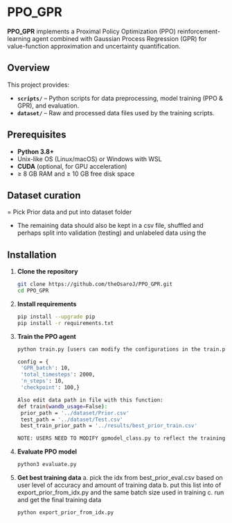 # PPO_GPR

**PPO_GPR** implements a Proximal Policy Optimization (PPO) reinforcement-learning agent combined with Gaussian Process Regression (GPR) for value-function approximation and uncertainty quantification.

## Overview
This project provides:
- **`scripts/`** – Python scripts for data preprocessing, model training (PPO & GPR), and evaluation.
- **`dataset/`** – Raw and processed data files used by the training scripts.


## Prerequisites
- **Python 3.8+**  
- Unix-like OS (Linux/macOS) or Windows with WSL  
- **CUDA** (optional, for GPU acceleration)  
- ≥ 8 GB RAM and ≥ 10 GB free disk space  

## Dataset curation
= Pick Prior data and put into dataset folder
- The remaining data should also be kept in a csv file, shuffled and perhaps split into validation (testing) and unlabeled data using the 

## Installation
1. **Clone the repository**  
   ```bash
   git clone https://github.com/theOsaroJ/PPO_GPR.git
   cd PPO_GPR

2. **Install requirements**
   ```bash
   pip install --upgrade pip
   pip install -r requirements.txt

3. **Train the PPO agent**
   ```bash
   python train.py [users can modify the configurations in the train.py file], for example:
   
   config = {
    'GPR_batch': 10,
    'total_timesteps': 2000,
    'n_steps': 10,
    'checkpoint': 100,}

   Also edit data path in file with this function:
   def train(wandb_usage=False):
    prior_path = '../dataset/Prior.csv'
    test_path = '../dataset/Test.csv'
    best_train_prior_path = '../results/best_prior_train.csv'

   NOTE: USERS NEED TO MODIFY gpmodel_class.py to reflect the training columns they have for their day. In our case, it has been X1-X4 /X5 in our case.
   
4. **Evaluate PPO model**
   ```bash
   python3 evaluate.py

5. **Get best training data**
a. pick the idx from best_prior_eval.csv based on user level of accuracy and amount of training data
b. put this list into of export_prior_from_idx.py and the same batch size used in training
c. run and get the final training data
   ```bash
   python export_prior_from_idx.py



